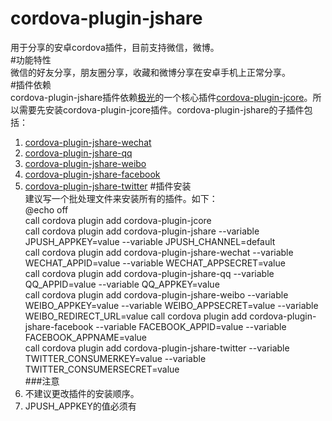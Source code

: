 # cordova-plugin-jshare
用于分享的安卓cordova插件，目前支持微信，微博。<br>
#功能特性<br>
微信的好友分享，朋友圈分享，收藏和微博分享在安卓手机上正常分享。<br>
#插件依赖<br>
cordova-plugin-jshare插件依赖[极光](https://www.jiguang.cn/)的一个核心插件[cordova-plugin-jcore](https://github.com/jpush/cordova-plugin-jcore)。所以需要先安装cordova-plugin-jcore插件。cordova-plugin-jshare的子插件包括：<br>
1. [cordova-plugin-jshare-wechat](https://github.com/l-xue-yu/cordova-plugin-jshare-wechat)
2. [cordova-plugin-jshare-qq](https://github.com/l-xue-yu/cordova-plugin-jshare-qq)
3. [cordova-plugin-jshare-weibo](https://github.com/l-xue-yu/cordova-plugin-jshare-weibo)
4. [cordova-plugin-jshare-facebook](https://github.com/l-xue-yu/cordova-plugin-jshare-facebook)
5. [cordova-plugin-jshare-twitter](https://github.com/l-xue-yu/cordova-plugin-jshare-twitter)
#插件安装<br>
建议写一个批处理文件来安装所有的插件。如下：<br>
@echo off<br>
call cordova plugin add cordova-plugin-jcore<br>
call cordova plugin add cordova-plugin-jshare --variable JPUSH_APPKEY=value --variable JPUSH_CHANNEL=default<br>
call cordova plugin add cordova-plugin-jshare-wechat --variable  WECHAT_APPID=value --variable WECHAT_APPSECRET=value<br>
call cordova plugin add cordova-plugin-jshare-qq --variable  QQ_APPID=value --variable QQ_APPKEY=value<br>
call cordova plugin add cordova-plugin-jshare-weibo --variable  WEIBO_APPKEY=value --variable WEIBO_APPSECRET=value --variable <br>WEIBO_REDIRECT_URL=value
call cordova plugin add cordova-plugin-jshare-facebook --variable  FACEBOOK_APPID=value --variable FACEBOOK_APPNAME=value<br>
call cordova plugin add cordova-plugin-jshare-twitter --variable  TWITTER_CONSUMERKEY=value --variable TWITTER_CONSUMERSECRET=value<br>
###注意<br>
1. 不建议更改插件的安装顺序。
2. JPUSH_APPKEY的值必须有
